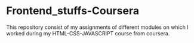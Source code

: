 # Frontend_stuffs-Coursera
This repository consist of my assignments of different modules on which I worked during my HTML-CSS-JAVASCRIPT course from coursera.
